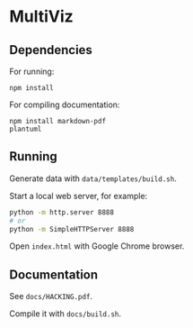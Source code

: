 # MultiViz

## Dependencies

For running:
```
npm install
```

For compiling documentation:
```
npm install markdown-pdf
plantuml
```

## Running

Generate data with `data/templates/build.sh`.

Start a local web server, for example:

```bash
python -m http.server 8888
# or
python -m SimpleHTTPServer 8888
```

Open `index.html` with Google Chrome browser.

## Documentation

See `docs/HACKING.pdf`.

Compile it with `docs/build.sh`.
